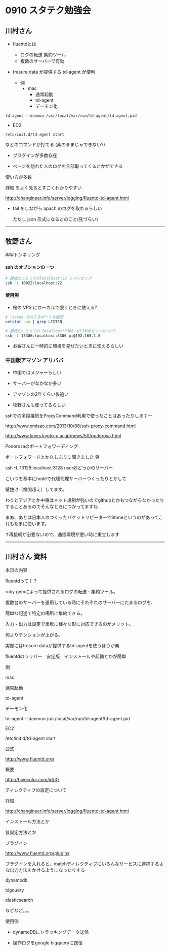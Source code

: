 # 0910 スタテク勉強会


## 川村さん

- fluentdとは

    - ログの転送 集約ツール
    - 複数のサーバーで有効

- tresure data が提供する td-agent が便利

    - 例
      - mac
        - 通常起動
        - td-agent
        - デーモン化

```
td-agent --daemon /usr/local/var/run/td-agent/td-agent.pid
```

  - EC2

```
/etc/init.d/td-agent start
```

  などのコマンドが打てる (素のままじゃできない?)


- プラグインが多数存在


- ページを訪れた人のログを全部取ってくるとかができる

使い方が多数

詳細
をよく見るとすごくわかりやすい

http://changineer.info/server/logging/fluentd-td-agent.html

- tail をしながら apach のログを取れるらしい

    ただし json 形式になるとのこと(見づらい)


- - -

## 牧野さん

###トンネリング 
#### ssh のオプションの一つ

```sh
# 接続先にとってのlocalhost:22 にマッピング
ssh -L 10022:localhost:22
```

#### 使用例

- 桜の VPS にローカルで覗くときに使える?

```sh
# listen されてるポートを確認
netstat -am | grep LISTEN
```

```sh
# 接続先にとっての localhost:3306 を13306をマッピング?
ssh -L 13306:localhost:3306 pi@192.168.1.5
```

- お客さんに一時的に環境を見せたいときに使えるらしい

### 中国版アマゾン アリババ

- 中国ではメジャーらしい

- サーバーがなかなか多い

- アマゾンの2年くらい後追い

- 牧野さんも使ってるらしい




sshでの多段接続をProxyCommand利用で使ったことはあったりしますー

http://www.xmisao.com/2013/10/08/ssh-proxy-command.html


http://www.kuins.kyoto-u.ac.jp/news/50/poderosa.html

Poderosaのポートフォワーディング

ポートフォワードとか久しぶりに聞きました 笑

ssh -L 13128:localhost:3128  user@どっかのサーバー

こいつを基本にnodeで代理代理サーバーつくったりとかして

壁抜け（検閲超え）してます。

わりとアジアとか中東はネット規制が強いのでgithubとかもつながらなかったりすることあるのでそんなときにつかってますね

まあ、あとは日本人のつくったパケットリピーターでStoneというのがあってこれもたまに使います。

↑再接続が必要ないので、通信環境が悪い時に重宝します

- - - 

## 川村さん 資料


本日の内容

fluentdって！？

ruby gemによって提供されるログの転送・集約ツール。

複数台のサーバーを運用している時にそれぞれのサーバーにたまるログを、

簡単な記述で特定の場所に集約できる。

入力・出力は設定で柔軟に様々な形に対応できるのがメリット。

何よりテンションが上がる。

実際にはtresure dataが提供するtd-agentを使うほうが楽

fluentdのラッパー　安定版　インストールや起動とかが簡単

例

mac

通常起動

td-agent

デーモン化

td-agent --daemon /usr/local/var/run/td-agent/td-agent.pid

EC2

/etc/init.d/td-agent start

公式

http://www.fluentd.org/

概要

http://hivecolor.com/id/37

ディレクティブの設定について

詳細

http://changineer.info/server/logging/fluentd-td-agent.html

インストール方法とか

各設定方法とか

プラグイン

http://www.fluentd.org/plugins

プラグインを入れると、matchディレクティブにいろんなサービスに連携するよな出力方法をかけるようになったりする

dynamodb

bigquery

elasticsearch

などなど。。。

使用例

  - dynamoDBにトラッキングデータ送信     

  - 操作ログをgoogle bigqueryに送信
